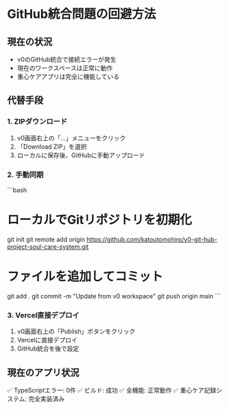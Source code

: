 # GitHub統合問題の回避方法

## 現在の状況
- v0のGitHub統合で接続エラーが発生
- 現在のワークスペースは正常に動作
- 重心ケアアプリは完全に機能している

## 代替手段

### 1. ZIPダウンロード
1. v0画面右上の「...」メニューをクリック
2. 「Download ZIP」を選択
3. ローカルに保存後、GitHubに手動アップロード

### 2. 手動同期
\`\`\`bash
# ローカルでGitリポジトリを初期化
git init
git remote add origin https://github.com/katoutomohiro/v0-git-hub-project-soul-care-system.git

# ファイルを追加してコミット
git add .
git commit -m "Update from v0 workspace"
git push origin main
\`\`\`

### 3. Vercel直接デプロイ
1. v0画面右上の「Publish」ボタンをクリック
2. Vercelに直接デプロイ
3. GitHub統合を後で設定

## 現在のアプリ状況
✅ TypeScriptエラー: 0件
✅ ビルド: 成功
✅ 全機能: 正常動作
✅ 重心ケア記録システム: 完全実装済み
